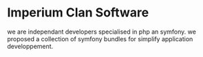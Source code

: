 # Imperium Clan Software

we are independant developers specialised in php an symfony. we proposed a collection of symfony bundles for simplify application developpement.
